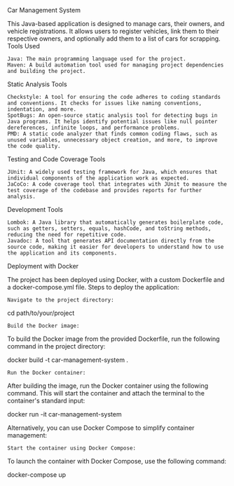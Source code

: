Car Management System

This Java-based application is designed to manage cars, their owners, and vehicle registrations. It allows users to register vehicles, link them to their respective owners, and optionally add them to a list of cars for scrapping.
Tools Used

    Java: The main programming language used for the project.
    Maven: A build automation tool used for managing project dependencies and building the project.

Static Analysis Tools

    Checkstyle: A tool for ensuring the code adheres to coding standards and conventions. It checks for issues like naming conventions, indentation, and more.
    SpotBugs: An open-source static analysis tool for detecting bugs in Java programs. It helps identify potential issues like null pointer dereferences, infinite loops, and performance problems.
    PMD: A static code analyzer that finds common coding flaws, such as unused variables, unnecessary object creation, and more, to improve the code quality.

Testing and Code Coverage Tools

    JUnit: A widely used testing framework for Java, which ensures that individual components of the application work as expected.
    JaCoCo: A code coverage tool that integrates with JUnit to measure the test coverage of the codebase and provides reports for further analysis.

Development Tools

    Lombok: A Java library that automatically generates boilerplate code, such as getters, setters, equals, hashCode, and toString methods, reducing the need for repetitive code.
    Javadoc: A tool that generates API documentation directly from the source code, making it easier for developers to understand how to use the application and its components.

Deployment with Docker

The project has been deployed using Docker, with a custom Dockerfile and a docker-compose.yml file.
Steps to deploy the application:

    Navigate to the project directory:

cd path/to/your/project

    Build the Docker image:

To build the Docker image from the provided Dockerfile, run the following command in the project directory:

docker build -t car-management-system .

    Run the Docker container:

After building the image, run the Docker container using the following command. This will start the container and attach the terminal to the container's standard input:

docker run -it car-management-system

Alternatively, you can use Docker Compose to simplify container management:

    Start the container using Docker Compose:

To launch the container with Docker Compose, use the following command:

docker-compose up